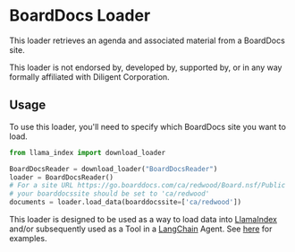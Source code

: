 # BoardDocs Loader

This loader retrieves an agenda and associated material from a BoardDocs site.

This loader is not endorsed by, developed by, supported by, or in any way formally affiliated with Diligent Corporation.

## Usage

To use this loader, you'll need to specify which BoardDocs site you want to load.

```python
from llama_index import download_loader

BoardDocsReader = download_loader("BoardDocsReader")
loader = BoardDocsReader()
# For a site URL https://go.boarddocs.com/ca/redwood/Board.nsf/Public
# your boarddocssite should be set to 'ca/redwood'
documents = loader.load_data(boarddocssite=['ca/redwood'])
```

This loader is designed to be used as a way to load data into [LlamaIndex](https://github.com/jerryjliu/gpt_index/tree/main/gpt_index) and/or subsequently used as a Tool in a [LangChain](https://github.com/hwchase17/langchain) Agent. See [here](https://github.com/emptycrown/llama-hub/tree/main) for examples.
